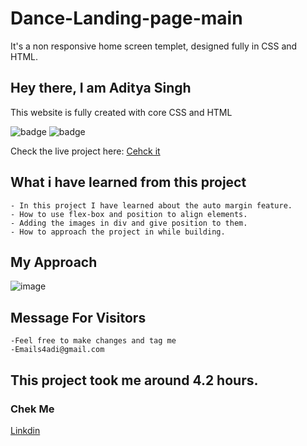 # Dance-Landing-page-main

It's a non responsive home screen templet, designed fully in CSS and HTML.

## Hey there, I am Aditya Singh

This website is fully created with core CSS and HTML


![badge](https://img.shields.io/badge/Project2-Restorent%20-yellow)
![badge](https://img.shields.io/badge/HTML-CSS-green)


Check the live project here: [Cehck it](https://dancelandingpagemainbyaditya.netlify.app/)



## What i have learned from this project

    - In this project I have learned about the auto margin feature.
    - How to use flex-box and position to align elements.
    - Adding the images in div and give position to them.
    - How to approach the project in while building.

## My Approach

![image](./assets/approach.png)

## Message For Visitors
    -Feel free to make changes and tag me
    -Emails4adi@gmail.com

## This project took me around 4.2 hours.

### Chek Me  

[Linkdin](https://www.linkedin.com/in/codeman-aditya/)
